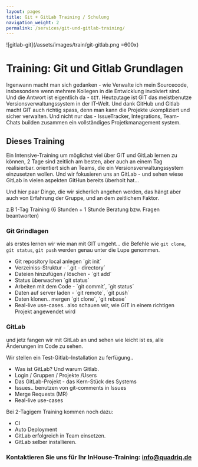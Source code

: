 ```yaml
---
layout: pages
title: Git + GitLab Training / Schulung
navigation_weight: 2
permalink: /services/git-und-gitlab-training/
---
```


![gitlab-git](/assets/images/train/git-gitlab.png =600x)

# Training: Git und Gitlab Grundlagen

Irgenwann macht man sich gedanken - wie Verwalte ich mein Sourcecode, insbesondere wenn mehrere Kollegen in die Entwicklung involviert sind.
Und die Antwort ist eigentlich da - `GIT`. Heutzutage ist GIT das meistbenutze Versionsverwaltungssystem in der IT-Welt. Und dank GitHub und Gitlab macht GIT auch richtig spass, denn man kann die Projekte ukompliziert und sicher verwalten. Und nicht nur das - IssueTracker, Integrations, Team-Chats builden zusammen ein vollständiges Projetkmanagement system.


## Dieses Training

Ein Intensive-Training um möglichst viel über GIT und GitLab lernen zu können, 2 Tage sind zeitlich am besten, aber auch an einem Tag realisierbar.  orientiert sich an Teams, die ein Versionsverwaltungssystem einzusetzen wollen. Und wir fokusieren uns an GitLab - und sehen wiese GitLab in vielen aspekten GitHun bereits überholt hat...

Und hier paar Dinge, die wir sicherlich angehen werden, das hängt aber auch von Erfahrung der Gruppe, und an dem zeitlichem Faktor.

z.B 1-Tag Training (6 Stunden + 1 Stunde Beratung bzw. Fragen beantworten)

### Git Grindlagen

als erstes lernen wir wie man mit GIT umgeht... die Befehle wie `git clone`, `git status`, `git push` werden genau unter die Lupe genommen.

* Git repository local anlegen ´git init´
* Verzeiniss-Struktur - ´.git - directory´
* Dateien hinzufügen / löschen  - ´git add´
* Status überwachen ´git status´
* Arbeiten mit dem Code - ´git commit´, ´git status´
* Daten auf server laden - ´git remote´, ´git push´
* Daten klonen.. mergen   ´git clone´, ´git rebase´
* Real-live use-cases.. also schauen wir, wie GIT in einem richtigen Projekt angewendet wird

### GitLab

und jetz fangen wir mit GitLab an und sehen wie leicht ist es, alle Änderungen im Code zu sehen.

Wir stellen ein Test-Gitlab-Installation zu ferfügung..

* Was ist GitLab? Und warum Gitlab.
* Login / Gruppen / Projekte /Users
* Das GitLab-Projekt - das Kern-Stück des Systems
* Issues..  benutzen von git-comments in Issues
* Merge Requests (MR)
* Real-live use-cases


Bei 2-Tagigem Training kommen noch dazu:

* CI
* Auto Deployment
* GitLab erfolgreich in Team einsetzen.
* GitLab selber installieren.

### Kontaktieren Sie uns für Ihr __InHouse-Training__: info@quadriq.de
